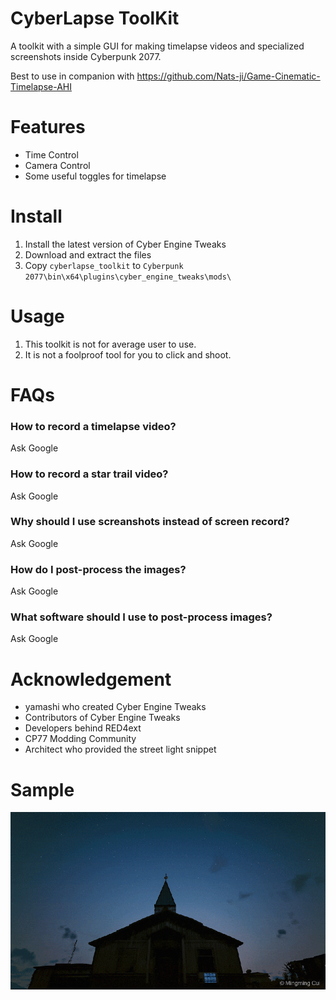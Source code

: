 # CyberLapse ToolKit
A toolkit with a simple GUI for making timelapse videos and specialized screenshots inside Cyberpunk 2077.

Best to use in companion with https://github.com/Nats-ji/Game-Cinematic-Timelapse-AHI

# Features
- Time Control
- Camera Control
- Some useful toggles for timelapse

# Install
1. Install the latest version of Cyber Engine Tweaks
2. Download and extract the files
3. Copy `cyberlapse_toolkit` to `Cyberpunk 2077\bin\x64\plugins\cyber_engine_tweaks\mods\`

# Usage
1. This toolkit is not for average user to use.
2. It is not a foolproof tool for you to click and shoot.

# FAQs
### How to record a timelapse video?
Ask Google
### How to record a star trail video?
Ask Google
### Why should I use screanshots instead of screen record?
Ask Google
### How do I post-process the images?
Ask Google
### What software should I use to post-process images?
Ask Google

# Acknowledgement
- yamashi who created Cyber Engine Tweaks
- Contributors of Cyber Engine Tweaks
- Developers behind RED4ext
- CP77 Modding Community
- Architect who provided the street light snippet

# Sample
![img](https://github.com/Nats-ji/Cyberlapse-Toolkit/raw/master/.image/cyberstartail.gif)
